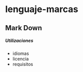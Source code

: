 lenguaje-marcas
===============
## Mark Down

##### Utilizaciones


- idiomas
- licencia
- requisitos

